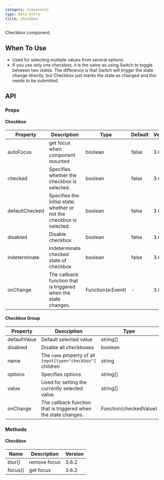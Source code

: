 ```yaml
---
category: Components
type: Data Entry
title: Checkbox
---
```


Checkbox component.

## When To Use

- Used for selecting multiple values from several options.
- If you use only one checkbox, it is the same as using Switch to toggle between two states. The difference is that Switch will trigger the state change directly, but Checkbox just marks the state as changed and this needs to be submitted.

## API

### Props

#### Checkbox

| Property | Description | Type | Default | Version |
| --- | --- | --- | --- | --- |
| autoFocus | get focus when component mounted | boolean | false | 3.6.2 |
| checked | Specifies whether the checkbox is selected. | boolean | false | 3.6.2 |
| defaultChecked | Specifies the initial state: whether or not the checkbox is selected. | boolean | false | 3.6.2 |
| disabled | Disable checkbox | boolean | false | 3.6.2 |
| indeterminate | indeterminate checked state of checkbox | boolean | false | 3.6.2 |
| onChange | The callback function that is triggered when the state changes. | Function(e:Event) | - | 3.6.2 |

#### Checkbox Group

| Property | Description | Type | Default | Version |
| --- | --- | --- | --- | --- |
| defaultValue | Default selected value | string\[] | \[] | 3.6.2 |
| disabled | Disable all checkboxes | boolean | false | 3.6.2 |
| name | The `name` property of all `input[type="checkbox"]` children | string | - | 3.16.0 |
| options | Specifies options | string\[] | \[] | 3.6.2 |
| value | Used for setting the currently selected value. | string\[] | \[] | 3.6.2 |
| onChange | The callback function that is triggered when the state changes. | Function(checkedValue) | - | 3.6.2 |

### Methods

#### Checkbox

| Name    | Description  | Version |
| ------- | ------------ | ------- |
| blur()  | remove focus | 3.6.2   |
| focus() | get focus    | 3.6.2   |
 